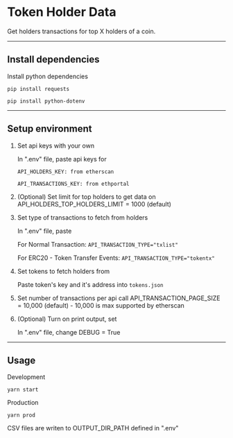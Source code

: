 # Token Holder Data

Get holders transactions for top X holders of a coin.

---

## Install dependencies

Install python dependencies

`pip install requests`

`pip install python-dotenv`

---

## Setup environment

1. Set api keys with your own

    In ".env" file, paste api keys for

    `API_HOLDERS_KEY: from etherscan`

    `API_TRANSACTIONS_KEY: from ethportal`

2. (Optional) Set limit for top holders to get data on
    API_HOLDERS_TOP_HOLDERS_LIMIT = 1000 (default)

3. Set type of transactions to fetch from holders

    In ".env" file, paste

    For Normal Transaction: `API_TRANSACTION_TYPE="txlist"`

    For ERC20 - Token Transfer Events: `API_TRANSACTION_TYPE="tokentx"`

4. Set tokens to fetch holders from

    Paste token's key and it's address into `tokens.json`

5. Set number of transactions per api call
   API_TRANSACTION_PAGE_SIZE = 10,000 (default) - 10,000 is max supported by etherscan

6. (Optional) Turn on print output, set

   In ".env" file, change
   DEBUG = True

---

## Usage

Development

`yarn start`

Production

`yarn prod`

CSV files are writen to OUTPUT_DIR_PATH defined in ".env"
